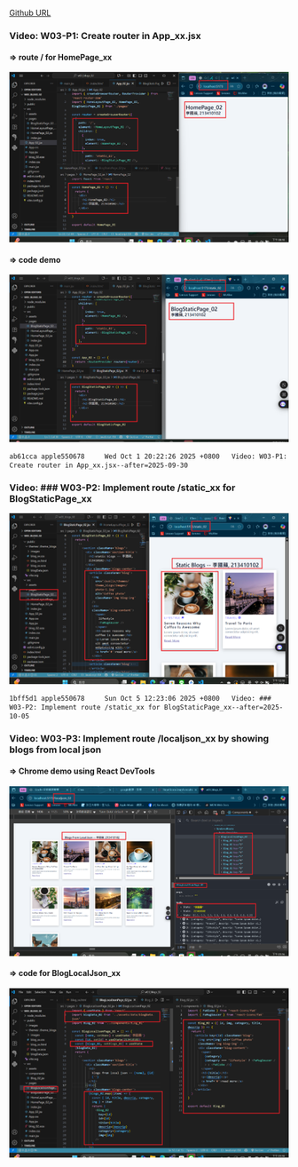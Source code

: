[Github URL](https://github.com/apple550678/1141-2N-demo-apple-02)

### Video: W03-P1: Create router in App_xx.jsx

#### => route / for HomePage_xx

![](w03-p1-1.png)

#### => code demo

![](w03-p1-2.png)

```
ab61cca apple550678     Wed Oct 1 20:22:26 2025 +0800   Video: W03-P1: Create router in App_xx.jsx--after=2025-09-30
```

### Video: ### W03-P2: Implement route /static_xx for BlogStaticPage_xx

![](w03-p2.png)

```
1bff5d1 apple550678     Sun Oct 5 12:23:06 2025 +0800   Video: ### W03-P2: Implement route /static_xx for BlogStaticPage_xx--after=2025-10-05
```

### Video: W03-P3: Implement route /localjson_xx by showing blogs from local json

#### => Chrome demo using React DevTools

![](w03-p3-1.png)

#### => code for BlogLocalJson_xx

![](w03-p3-2.png)

```

```
